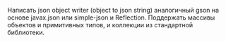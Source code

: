 Написать json object writer (object to json string) аналогичный gson на основе javax.json или simple-json и Reflection.
Поддержать массивы объектов и примитивных типов, и коллекции из стандартной библиотеки.
